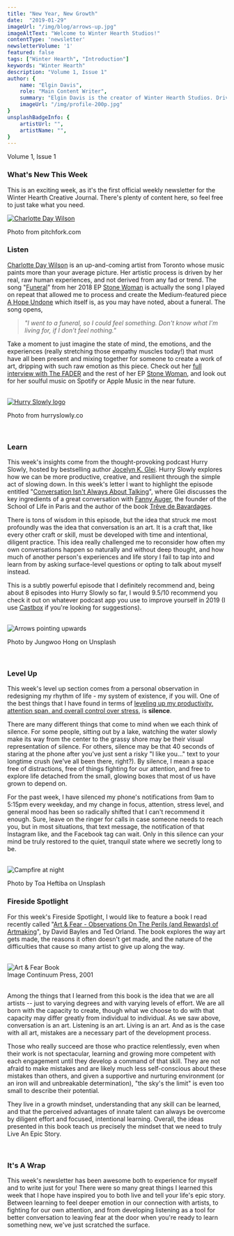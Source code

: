```yaml
---
title: "New Year, New Growth"
date:  "2019-01-29"
imageUrl: "/img/blog/arrows-up.jpg"
imageAltText: "Welcome to Winter Hearth Studios!"
contentType: 'newsletter'
newsletterVolume: '1'
featured: false
tags: ["Winter Hearth", "Introduction"]
keywords: "Winter Hearth"
description: "Volume 1, Issue 1"
author: {
    name: "Elgin Davis",
    role: "Main Content Writer",
    summary: "Elgin Davis is the creator of Winter Hearth Studios. Driven by a passionate spirit and boundless curiosity, Davis' work seeks to explore the depths of humanity and what it might look like to live a hyper-meaningful existence here on earth.",
    imageUrl: "/img/profile-200p.jpg" 
}
unsplashBadgeInfo: {
    artistUrl: "",
    artistName: "",
}
---
```

Volume 1, Issue 1
<br>

### What's New This Week

This is an exciting week, as it's the first official weekly newsletter for the Winter Hearth Creative Journal. There's plenty of content here, so feel free to just take what you need.

<div class='text-center pt-20 pb-20'>
    <a rel='noopener noreferrer' target='_blank' href=''>
        <img src='https://gallery.mailchimp.com/82935dc1a750f772912d12316/images/6ca7fc05-bb5a-4418-a697-7086214114ab.jpg' alt='Charlotte Day Wilson'/>
    </a>
    <br>
    <p class="photo-credit col-10">
    Photo from pitchfork.com
    </p>
</div>

### Listen
[Charlotte Day Wilson](https://charlottedaywilson.com/) is an up-and-coming artist from Toronto whose music paints more than your average picture. Her artistic process is driven by her real, raw human experiences, and not derived from any fad or trend. The song "[Funeral](https://www.youtube.com/watch?v=cRxgXG-crKo&feature=youtu.be)" from her 2018 EP [Stone Woman](https://www.thefader.com/2018/02/23/charlotte-day-wilson-stone-woman-ep-stream) is actually the song I played on repeat that allowed me to process and create the Medium-featured piece [A Hope Undone](https://medium.com/winter-hearth-studios/somber-clouds-engulfed-the-formerly-cheerful-sky-swirling-slowly-like-ravenous-birds-of-the-night-6a4e6de49dd2) which itself is, as you may have noted, about a funeral. The song opens,
       
> *"I went to a funeral, so I could feel something. Don't know what I'm living for, if I don't feel nothing."*

Take a moment to just imagine the state of mind, the emotions, and the experiences (really stretching those empathy muscles today!) that must have all been present and mixing together for someone to create a work of art, dripping with such raw emotion as this piece. Check out her [full interview with The FADER](https://www.thefader.com/2018/03/20/charlotte-day-wilson-stone-woman-interview-cdw-toronto) and the rest of her EP [Stone Woman](https://www.thefader.com/2018/02/23/charlotte-day-wilson-stone-woman-ep-stream), and look out for her soulful music on Spotify or Apple Music in the near future.
 
<br>

<div class='text-center pt-20 pb-20'>
    <a rel='noopener noreferrer' target='_blank' href='https://hurryslowly.co/016-fanny-auger/'>
        <img src='https://gallery.mailchimp.com/82935dc1a750f772912d12316/images/304ff7f0-0153-4918-806a-cc4802cc4607.png' alt='Hurry Slowly logo'>
    </a>
    <p class="photo-credit">
    Photo from hurryslowly.co
    </p>
</div>

<br>

### Learn

This week's insights come from the thought-provoking podcast Hurry Slowly, hosted by bestselling author [Jocelyn K. Glei](http://twitter.com/jkglei). Hurry Slowly explores how we can be more productive, creative, and resilient through the simple act of slowing down. In this week's letter I want to highlight the episode entitled "[Conversation Isn't Always About Talking](https://hurryslowly.co/016-fanny-auger/)", where Glei discusses the key ingredients of a great conversation with [Fanny Auger](http://fannyauger.org/), the founder of the School of Life in Paris and the author of the book [Trêve de Bavardages](https://www.amazon.fr/Tr%C3%AAve-bavardages-Fanny-Auger/dp/2366583729).

There is tons of wisdom in this episode, but the idea that struck me most profoundly was the idea that conversation is an art. It is a craft that, like every other craft or skill, must be developed with time and intentional, diligent practice. This idea really challenged me to reconsider how often my own conversations happen so naturally and without deep thought, and how much of another person's experiences and life story I fail to tap into and learn from by asking surface-level questions or opting to talk about myself instead.

This is a subtly powerful episode that I definitely recommend and, being about 8 episodes into Hurry Slowly so far, I would 9.5/10 recommend you check it out on whatever podcast app you use to improve yourself in 2019 (I use [Castbox](https://castbox.fm/) if you're looking for suggestions).
 
<br>

<div class='text-center pt-20 pb-20'>
    <img src='https://gallery.mailchimp.com/82935dc1a750f772912d12316/images/5f1b1e09-225e-4503-bd60-c01cf9fbe24c.jpg' alt='Arrows pointing upwards'/>
    <p class="photo-credit"> 
        Photo by Jungwoo Hong on Unsplash
    </p>
</div>
<br>

### Level Up


This week's level up section comes from a personal observation in redesigning my rhythm of life - my system of existence, if you will. One of the best things that I have found in terms of <u>leveling up my productivity, attention span, and overall control over stress</u>, is **silence**.

There are many different things that come to mind when we each think of silence. For some people, sitting out by a lake, watching the water slowly make its way from the center to the grassy shore may be their visual representation of silence. For others, silence may be that 40 seconds of staring at the phone after you've just sent a risky "I like you..." text to your longtime crush (we've all been there, right?). By silence, I mean a space free of distractions, free of things fighting for our attention, and free to explore life detached from the small, glowing boxes that most of us have grown to depend on.

For the past week, I have silenced my phone's notifications from 9am to 5:15pm every weekday, and my change in focus, attention, stress level, and general mood has been so radically shifted that I can't recommend it enough. Sure, leave on the ringer for calls in case someone needs to reach you, but in most situations, that text message, the notification of that Instagram like, and the Facebook tag can wait. Only in this silence can your mind be truly restored to the quiet, tranquil state where we secretly long to be.

<br>

<div class='text-center pt-20 pb-20'>
    <img src='https://gallery.mailchimp.com/82935dc1a750f772912d12316/images/44635994-05b0-4f93-9110-f4c83f8bf9d9.jpg' alt='Campfire at night'/>
    <p class="photo-credit"> 
        Photo by Toa Heftiba on Unsplash
    </p>
</div>

### Fireside Spotlight

For this week's Fireside Spotlight, I would like to feature a book I read recently called "[Art & Fear - Observations On The Perils (and Rewards) of Artmaking](https://www.amazon.com/Art-Fear-Observations-Rewards-Artmaking/dp/0961454733/ref=sr_1_1/145-6200674-5800037?ie=UTF8&qid=1548472266&sr=8-1&keywords=art+and+fear)", by David Bayles and Ted Orland. The book explores the way art gets made, the reasons it often doesn't get made, and the nature of the difficulties that cause so many artist to give up along the way.
 

<br>

<div class='text-center pt-20 pb-20'>
    <img src='https://gallery.mailchimp.com/82935dc1a750f772912d12316/images/3be88c5f-368b-431a-8ebc-1172e2e256a7.png' alt='Art & Fear Book'/>
    <br>Image Continuum Press, 2001
</div>

<br>
 
Among the things that I learned from this book is the idea that we are all artists -- just to varying degrees and with varying levels of effort. We are all born with the capacity to create, though what we choose to do with that capacity may differ greatly from individual to individual. As we saw above, conversation is an art. Listening is an art. Living is an art. And as is the case with all art, mistakes are a necessary part of the development process.

Those who really succeed are those who practice relentlessly, even when their work is not spectacular, learning and growing more competent with each engagement until they develop a command of that skill. They are not afraid to make mistakes and are likely much less self-conscious about these mistakes than others, and given a supportive and nurturing environment (or an iron will and unbreakable determination), "the sky's the limit" is even too small to describe their potential.

They live in a growth mindset, understanding that any skill can be learned, and that the perceived advantages of innate talent can always be overcome by diligent effort and focused, intentional learning. Overall, the ideas presented in this book teach us precisely the mindset that we need to truly Live An Epic Story. 

<br>

### It's A Wrap

This week's newsletter has been awesome both to experience for myself and to write just for you! There were so many great things I learned this week that I hope have inspired you to both live and tell your life's epic story. Between learning to feel deeper emotion in our connection with artists, to fighting for our own attention, and from developing listening as a tool for better conversation to leaving fear at the door when you're ready to learn something new, we've just scratched the surface.